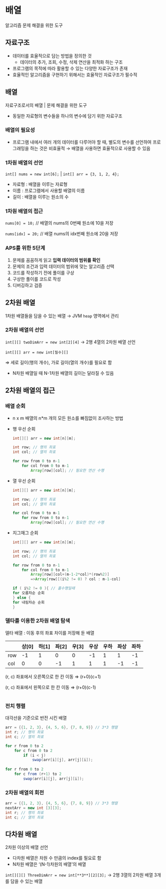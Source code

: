 # 배열

알고리즘 문제 해결을 위한 도구

## 자료구조

- 데이터를 효율적으로 담는 방법을 정의한 것
    - 데이터의 추가, 조회, 수정, 삭제 연산을 최적화 하는 구조
- 프로그램의 목적에 따라 활용할 수 있는 다양한 자료구조가 존재
- 효율적인 알고리즘을 구현하기 위해서는 효율적인 자료구조가 필수적

## 배열

자료구조로서의 배열 | 문제 해결을 위한 도구

- 동일한 자료형의 변수들을 하나의 변수에 담기 위한 자료구조

### 배열의 필요성

- 프로그램 내에서 여러 개의 데이터를 다루어야 할 때, 별도의 변수를 선언하여 프로그래밍을 하는 것은 비효율적 → 배열을 사용하면 효율적으로 사용할 수 있음

### 1차원 배열의 선언

`int[] nums = new int[6];`  |  `int[] arr = {3, 1, 2, 4};` 

- 자료형 : 배열을 이루는 자료형
- 이름 : 프로그램에서 사용할 배열의 이름
- 길이 : 배열을 이루는 원소의 수

### 1차원 배열의 접근

`nums[0] = 10;`  // 배열의 nums의 0번째 원소에 10을 저장

`nums[idx] = 20;`  // 배열 nums의 idx번째 원소에 20을 저장

### APS를 위한 5단계

1. 문제를 꼼꼼하게 읽고 **입력 데이터의 범위를 확인**
2. 문제의 조건과 입력 데이터의 범위에 맞는 알고리즘 선택
3. 코드를 작성하기 전에 풀이를 구상
4. 구상한 풀이를 코드로 작성
5. 디버깅하고 검증

## 2차원 배열

1차원 배열들을 담을 수 있는 배열 → JVM `heap` 영역에서 관리

### 2차원 배열의 선언

`int[][] twoDimArr = new int[2][4]`  → 2행 4열의 2차원 배열 선언

`int[][] arr = new int[필수][]`

⇒ 세로 길이(행의 개수), 가로 길이(열의 개수)를 필요로 함

- N차원 배열일 때 N-1차원 배열의 길이는 달라질 수 있음

## 2차원 배열의 접근

### 배열 순회

- n x m 배열의 n*m 개의 모든 원소를 빠짐없이 조사하는 방법
- 행 우선 순회
    
    ```java
    int[][] arr = new int[n][m];
    
    int row; // 행의 좌표
    int col; // 열의 좌표
    
    for row from 0 to n-1
    	for col from 0 to m-1
    		Array[row][col]; // 필요한 연산 수행
    ```
    
- 열 우선 순회
    
    ```java
    int[][] arr = new int[n][m];
    
    int row; // 행의 좌표
    int col; // 열의 좌표
    
    for col from 0 to m-1
    	for row from 0 to n-1
    		Array[row][col]; // 필요한 연산 수행
    ```
    
- 지그재그 순회
    
    ```java
    int[][] arr = new int[n][m];
    
    int row; // 행의 좌표
    int col; // 열의 좌표
    
    for row from 0 to n-1
    	for col from 0 to m-1
    		Array[row][col+(m-1-2*col)*(row%2)]
    		=>Array[row][(i%2 != 0) ? col : m-1-col]
    
    if ( i%2 != 0 ){ // 홀수행일때
    for 오름차순 순회
    } else {
    for 내림차순 순회
    }
    ```
    

### 델타를 이용한 2차원 배열 탐색

델타 배열 : 이동 후의 좌표 차이를 저장해 둔 배열

|  | 상[0] | 하[1] | 좌[2] | 우[3] | 우상 | 우하 | 좌상 | 좌하 |
| --- | --- | --- | --- | --- | --- | --- | --- | --- |
| row | -1 | 1 | 0 | 0 | -1 | 1 | 1 | -1 |
| col | 0 | 0 | -1 | 1 | 1 | 1 | -1 | -1 |

(r, c) 좌표에서 오른쪽으로 한 칸 이동 ⇒ (r+0)(c+1)

(r, c) 좌표에서 왼쪽으로 한 칸 이동 ⇒ (r+0)(c-1)

```java

```

### 전치 행렬

대각선을 기준으로 반전 시킨 배열


```java
arr = {{1, 2, 3}, {4, 5, 6}, {7, 8, 9}} // 3*3 행렬
int r; // 행의 좌표
int c; // 열의 좌표

for r from 0 to 2
	for c from 0 to 2
		if (i < j)
			swap(arr[i][j], arr[j][i]); 
			
for r from 0 to 2
	for c from (r+1) to 2
		swap(arr[i][j], arr[j][i]); 
```

### 2차원 배열의 회전


```java
arr = {{1, 2, 3}, {4, 5, 6}, {7, 8, 9}} // 3*3 행렬
nextArr = new int [3][3];
int r; // 행의 좌표
int c; // 열의 좌표

```

## 다차원 배열

2차원 이상의 배열 선언

- 다차원 배열은 차원 수 만큼의 index를 필요로 함
- N차원 배열은 ‘(N-1)차원의 배열’의 배열

`int[][][] ThreeDimArr = new int[**3**][2][3];`  → 2행 3열의 2차원 배열 3개를 담을 수 있는 배열